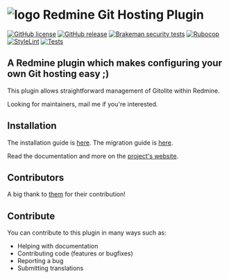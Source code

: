 # ![logo](https://raw.github.com/jbox-web/redmine_git_hosting/gh-pages/images/git_logo.png) Redmine Git Hosting Plugin

[![GitHub license](https://img.shields.io/github/license/jbox-web/redmine_git_hosting.svg)](https://github.com/jbox-web/redmine_git_hosting/blob/devel/LICENSE)
[![GitHub release](https://img.shields.io/github/release/jbox-web/redmine_git_hosting.svg)](https://github.com/jbox-web/redmine_git_hosting/releases/latest)
[![Brakeman security tests](../../workflows/Run%20Brakeman/badge.svg)](../../actions/workflows/brakeman.yml)
[![Rubocop](../../workflows/Run%20RuboCop/badge.svg)](../../actions/workflows/rubocop.yml)
[![StyleLint](../../workflows/Run%20StyleLint/badge.svg)](../../actions/workflows/stylelint.yml)
[![Tests](../../workflows/Test/badge.svg)](../../actions/workflows/test.yml)

## A Redmine plugin which makes configuring your own Git hosting easy ;)

This plugin allows straightforward management of Gitolite within Redmine.

Looking for maintainers, mail me if you're interested.

## Installation

The installation guide is [here](http://redmine-git-hosting.io/get_started/). The migration guide is [here](http://redmine-git-hosting.io/how-to/migrate/).

Read the documentation and more on the [project's website](http://redmine-git-hosting.io/).

## Contributors

A big thank to [them](https://github.com/jbox-web/redmine_git_hosting/blob/master/AUTHORS) for their contribution!

## Contribute

You can contribute to this plugin in many ways such as:

* Helping with documentation
* Contributing code (features or bugfixes)
* Reporting a bug
* Submitting translations
